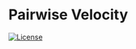 # Pairwise Velocity

[![License](http://img.shields.io/:license-gpl3-blue.svg)](http://www.gnu.org/licenses/gpl-3.0.html)
